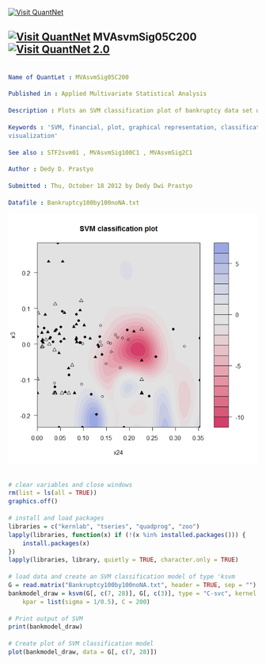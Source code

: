 
[<img src="https://github.com/QuantLet/Styleguide-and-Validation-procedure/blob/master/pictures/banner.png" alt="Visit QuantNet">](http://quantlet.de/index.php?p=info)

## [<img src="https://github.com/QuantLet/Styleguide-and-Validation-procedure/blob/master/pictures/qloqo.png" alt="Visit QuantNet">](http://quantlet.de/) **MVAsvmSig05C200** [<img src="https://github.com/QuantLet/Styleguide-and-Validation-procedure/blob/master/pictures/QN2.png" width="60" alt="Visit QuantNet 2.0">](http://quantlet.de/d3/ia)

```yaml

Name of QuantLet : MVAsvmSig05C200

Published in : Applied Multivariate Statistical Analysis

Description : Plots an SVM classification plot of bankruptcy data set with sigma = 0.5 and C = 200.

Keywords : 'SVM, financial, plot, graphical representation, classification, kernel, data
visualization'

See also : STF2svm01 , MVAsvmSig100C1 , MVAsvmSig2C1

Author : Dedy D. Prastyo

Submitted : Thu, October 18 2012 by Dedy Dwi Prastyo

Datafile : Bankruptcy100by100noNA.txt

```

![Picture1](MVAsvmSig05C200.png)


```r

# clear variables and close windows
rm(list = ls(all = TRUE))
graphics.off()

# install and load packages
libraries = c("kernlab", "tseries", "quadprog", "zoo")
lapply(libraries, function(x) if (!(x %in% installed.packages())) {
    install.packages(x)
})
lapply(libraries, library, quietly = TRUE, character.only = TRUE)

# load data and create an SVM classification model of type 'ksvm
G = read.matrix("Bankruptcy100by100noNA.txt", header = TRUE, sep = "")
bankmodel_draw = ksvm(G[, c(7, 28)], G[, c(3)], type = "C-svc", kernel = "rbfdot", 
    kpar = list(sigma = 1/0.5), C = 200)

# Print output of SVM
print(bankmodel_draw)

# Create plot of SVM classification model
plot(bankmodel_draw, data = G[, c(7, 28)]) 

```
